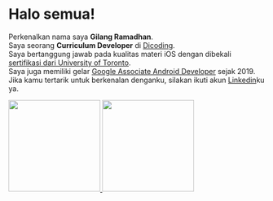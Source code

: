 # Halo semua! 

Perkenalkan nama saya **Gilang Ramadhan**.\
Saya seorang **Curriculum Developer** di [Dicoding](https://www.dicoding.com/).\
Saya bertanggung jawab pada kualitas materi iOS dengan dibekali [sertifikasi dari University of Toronto](https://www.coursera.org/account/accomplishments/specialization/CLKJD8XBXJ3M).\
Saya juga memiliki gelar [Google Associate Android Developer](https://www.credential.net/h5deoi5h) sejak 2019.\
Jika kamu tertarik untuk berkenalan denganku, silakan ikuti akun [Linkedin](https://www.linkedin.com/in/gilang-adhan/)ku ya.

<p align="left">
<a href="https://github.com/gilangadhan">
  <img height="180em" src="https://github-readme-stats-eight-theta.vercel.app/api?username=gilangadhan&show_icons=true&theme=algolia&include_all_commits=true&count_private=true"/>
  <img height="180em" src="https://github-readme-stats-eight-theta.vercel.app/api/top-langs/?username=gilangadhan&layout=compact&langs_count=8&theme=algolia"/>
</a>
</p>
